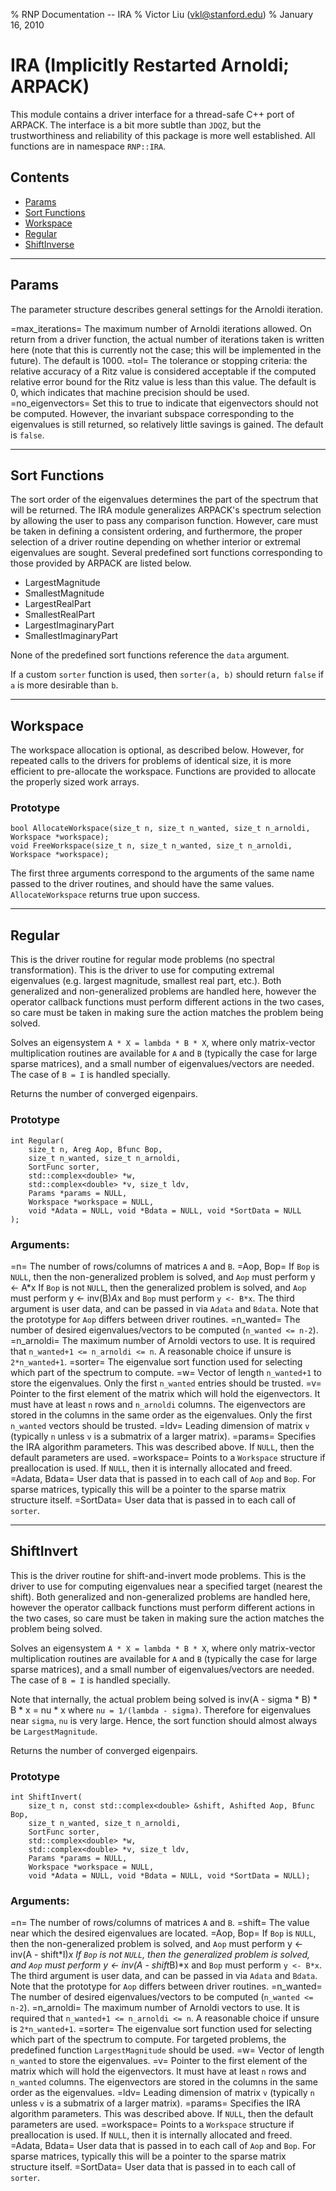 % RNP Documentation -- IRA
% Victor Liu (vkl@stanford.edu)
% January 16, 2010
<style type="text/css">
@import url(rnp.css);
</style>

# IRA (Implicitly Restarted Arnoldi; ARPACK)

This module contains a driver interface for a thread-safe C++ port of ARPACK.
The interface is a bit more subtle than `JDQZ`, but the trustworthiness and reliability of this package is more well established.
All functions are in namespace `RNP::IRA`.

## Contents

* [Params](#IRA_Params)
* [Sort Functions](#IRA_SortFunctions)
* [Workspace](#IRA_Workspace)
* [Regular](#IRA_Regular)
* [ShiftInverse](#IRA_ShiftInverse)

---
## Params<a name="IRA_Params" />

The parameter structure describes general settings for the Arnoldi iteration.

=max_iterations=
	The maximum number of Arnoldi iterations allowed.
	On return from a driver function, the actual number of iterations taken is written here (note that this is currently not the case; this will be implemented in the future).
	The default is 1000.
=tol=
	The tolerance or stopping criteria: the relative accuracy of a Ritz value is considered acceptable if the computed relative error bound for the Ritz value is less than this value.
	The default is 0, which indicates that machine precision should be used.
=no_eigenvectors=
	Set this to true to indicate that eigenvectors should not be computed.
	However, the invariant subspace corresponding to the eigenvalues is still returned, so relatively little savings is gained.
	The default is `false`.

---
## Sort Functions<a name="IRA_SortFunctions" />

The sort order of the eigenvalues determines the part of the spectrum that will be returned.
The IRA module generalizes ARPACK's spectrum selection by allowing the user to pass any comparison function.
However, care must be taken in defining a consistent ordering, and furthermore, the proper selection of a driver routine depending on whether interior or extremal eigenvalues are sought.
Several predefined sort functions corresponding to those provided by ARPACK are listed below.

* LargestMagnitude
* SmallestMagnitude
* LargestRealPart
* SmallestRealPart
* LargestImaginaryPart
* SmallestImaginaryPart

None of the predefined sort functions reference the `data` argument.

If a custom `sorter` function is used, then `sorter(a, b)` should return `false` if `a` is more desirable than `b`.

---
## Workspace<a name="IRA_Workspace" />

The workspace allocation is optional, as described below.
However, for repeated calls to the drivers for problems of identical size, it is more efficient to pre-allocate the workspace.
Functions are provided to allocate the properly sized work arrays.

### Prototype

	bool AllocateWorkspace(size_t n, size_t n_wanted, size_t n_arnoldi, Workspace *workspace);
	void FreeWorkspace(size_t n, size_t n_wanted, size_t n_arnoldi, Workspace *workspace);

The first three arguments correspond to the arguments of the same name passed to the driver routines, and should have the same values.
`AllocateWorkspace` returns true upon success.

---
## Regular<a name="IRA_Regular" />

This is the driver routine for regular mode problems (no spectral transformation).
This is the driver to use for computing extremal eigenvalues (e.g. largest magnitude, smallest real part, etc.).
Both generalized and non-generalized problems are handled here, however the operator callback functions must perform different actions in the two cases, so care must be taken in making sure the action matches the problem being solved.

Solves an eigensystem `A * X = lambda * B * X`, where only matrix-vector multiplication routines are available for `A` and `B` (typically the case for large sparse matrices), and a small number of eigenvalues/vectors are needed.
The case of `B = I` is handled specially.

Returns the number of converged eigenpairs.

### Prototype

	int Regular(
		size_t n, Areg Aop, Bfunc Bop,
		size_t n_wanted, size_t n_arnoldi,
		SortFunc sorter,
		std::complex<double> *w,
		std::complex<double> *v, size_t ldv,
		Params *params = NULL,
		Workspace *workspace = NULL,
		void *Adata = NULL, void *Bdata = NULL, void *SortData = NULL
	);

### Arguments:

=n=
	The number of rows/columns of matrices `A` and `B`.
=Aop, Bop=
	If `Bop` is `NULL`, then the non-generalized problem is solved, and `Aop` must perform
		y <- A*x
	If `Bop` is not `NULL`, then the generalized problem is solved, and `Aop` must perform
		y <- inv(B)*A*x
	and `Bop` must perform `y <- B*x`.
	The third argument is user data, and can be passed in via `Adata` and `Bdata`.
	Note that the prototype for `Aop` differs between driver routines.
=n_wanted=
	The number of desired eigenvalues/vectors to be computed (`n_wanted <= n-2`).
=n_arnoldi=
	The maximum number of Arnoldi vectors to use. It is required that `n_wanted+1 <= n_arnoldi <= n`.
	A reasonable choice if unsure is `2*n_wanted+1`.
=sorter=
	The eigenvalue sort function used for selecting which part of the spectrum to compute.
=w=
	Vector of length `n_wanted+1` to store the eigenvalues.
	Only the first `n_wanted` entries should be trusted.
=v=
	Pointer to the first element of the matrix which will hold the eigenvectors.
	It must have at least `n` rows and `n_arnoldi` columns. The eigenvectors are stored in the columns in the same order as the eigenvalues.
	Only the first `n_wanted` vectors should be trusted.
=ldv=
	Leading dimension of matrix `v` (typically `n` unless `v` is a submatrix of a larger matrix).
=params=
	Specifies the IRA algorithm parameters. This was described above.
	If `NULL`, then the default parameters are used.
=workspace=
	Points to a `Workspace` structure if preallocation is used.
	If `NULL`, then it is internally allocated and freed.
=Adata, Bdata=
	User data that is passed in to each call of `Aop` and `Bop`. For sparse matrices, typically this will be a pointer to the sparse matrix structure itself.
=SortData=
	User data that is passed in to each call of `sorter`.




---
## ShiftInvert<a name="IRA_ShiftInvert" />

This is the driver routine for shift-and-invert mode problems.
This is the driver to use for computing eigenvalues near a specified target (nearest the shift).
Both generalized and non-generalized problems are handled here, however the operator callback functions must perform different actions in the two cases, so care must be taken in making sure the action matches the problem being solved.

Solves an eigensystem `A * X = lambda * B * X`, where only matrix-vector multiplication routines are available for `A` and `B` (typically the case for large sparse matrices), and a small number of eigenvalues/vectors are needed.
The case of `B = I` is handled specially.

Note that internally, the actual problem being solved is
    inv(A - sigma * B) * B * x = nu * x
where `nu = 1/(lambda - sigma)`. Therefore for eigenvalues near `sigma`, `nu` is very large.
Hence, the sort function should almost always be `LargestMagnitude`.

Returns the number of converged eigenpairs.

### Prototype

	int ShiftInvert(
		size_t n, const std::complex<double> &shift, Ashifted Aop, Bfunc Bop,
		size_t n_wanted, size_t n_arnoldi,
		SortFunc sorter,
		std::complex<double> *w,
		std::complex<double> *v, size_t ldv,
		Params *params = NULL,
		Workspace *workspace = NULL,
		void *Adata = NULL, void *Bdata = NULL, void *SortData = NULL);

### Arguments:

=n=
	The number of rows/columns of matrices `A` and `B`.
=shift=
	The value near which the desired eigenvalues are located.
=Aop, Bop=
	If `Bop` is `NULL`, then the non-generalized problem is solved, and `Aop` must perform 
		y <- inv(A - shift*I)*x
	If `Bop` is not `NULL`, then the generalized problem is solved, and `Aop` must perform
		y <- inv(A - shift*B)*x
	and `Bop` must perform `y <- B*x`.
	The third argument is user data, and can be passed in via `Adata` and `Bdata`.
	Note that the prototype for `Aop` differs between driver routines.
=n_wanted=
	The number of desired eigenvalues/vectors to be computed (`n_wanted <= n-2`).
=n_arnoldi=
	The maximum number of Arnoldi vectors to use. It is required that `n_wanted+1 <= n_arnoldi <= n`.
	A reasonable choice if unsure is `2*n_wanted+1`.
=sorter=
	The eigenvalue sort function used for selecting which part of the spectrum to compute.
	For targeted problems, the predefined function `LargestMagnitude` should be used.
=w=
	Vector of length `n_wanted` to store the eigenvalues.
=v=
	Pointer to the first element of the matrix which will hold the eigenvectors.
	It must have at least `n` rows and `n_wanted` columns. The eigenvectors are stored in the columns in the same order as the eigenvalues.
=ldv=
	Leading dimension of matrix `v` (typically `n` unless `v` is a submatrix of a larger matrix).
=params=
	Specifies the IRA algorithm parameters. This was described above.
	If `NULL`, then the default parameters are used.
=workspace=
	Points to a `Workspace` structure if preallocation is used.
	If `NULL`, then it is internally allocated and freed.
=Adata, Bdata=
	User data that is passed in to each call of `Aop` and `Bop`. For sparse matrices, typically this will be a pointer to the sparse matrix structure itself.
=SortData=
	User data that is passed in to each call of `sorter`.
